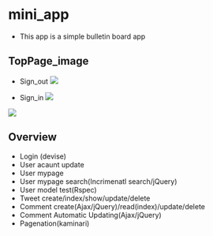 # mini_app
  * This app is a simple bulletin board app

## TopPage_image
* Sign_out
![](https://i.gyazo.com/311f46d4f819b1f5e6f1ff70670297a0.png)

* Sign_in
![](https://i.gyazo.com/c082fe926bcd029cf4aa322db4b3398d.png)

![](https://gyazo.com/68a07d2f731060e87cfcd4bcebf8ca5b)


## Overview
  * Login (devise)
  * User acaunt update
  * User mypage 
  * User mypage search(Incrimenatl search/jQuery)
  * User model test(Rspec)
  * Tweet create/index/show/update/delete
  * Comment create(Ajax/jQuery)/read(index)/update/delete
  * Comment Automatic Updating(Ajax/jQuery)
  * Pagenation(kaminari)

